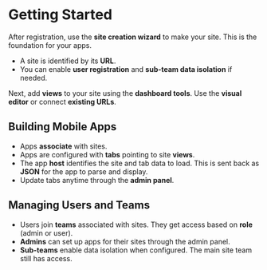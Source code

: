 # Getting Started

After registration, use the **site creation wizard** to make your site. This is the foundation for your apps.

- A site is identified by its **URL**.
- You can enable **user registration** and **sub-team data isolation** if needed.

Next, add **views** to your site using the **dashboard tools**. Use the **visual editor** or connect **existing URLs**.

## Building Mobile Apps

- Apps **associate** with sites. 
- Apps are configured with **tabs** pointing to site **views**.
- The app **host** identifies the site and tab data to load. This is sent back as **JSON** for the app to parse and display.
- Update tabs anytime through the **admin panel**. 

## Managing Users and Teams

- Users join **teams** associated with sites. They get access based on **role** (admin or user).
- **Admins** can set up apps for their sites through the admin panel.
- **Sub-teams** enable data isolation when configured. The main site team still has access.

